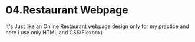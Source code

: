 # 04.Restaurant Webpage
It's Just like an Online Restaurant webpage design only for my practice and here i use only HTML and CSS(Flexbox) 
